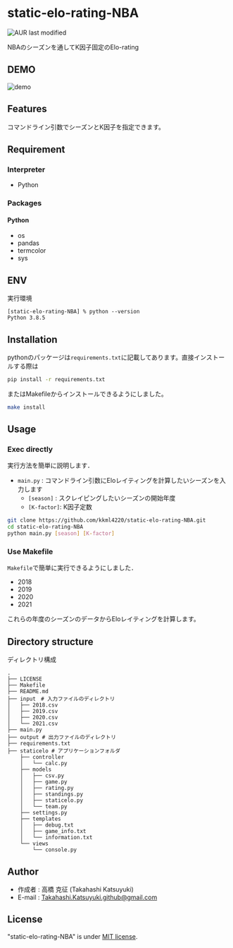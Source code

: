 # static-elo-rating-NBA

![AUR last modified](https://img.shields.io/aur/last-modified/google-chrome)

NBAのシーズンを通してK因子固定のElo-rating

## DEMO

![demo](https://user-images.githubusercontent.com/58053010/210120770-13510656-2ba2-42e6-83a9-1f00b2468ed9.gif)

## Features

コマンドライン引数でシーズンとK因子を指定できます。

## Requirement

### Interpreter

- Python


### Packages

#### Python

- os
- pandas
- termcolor
- sys

## ENV

実行環境

```
[static-elo-rating-NBA] % python --version
Python 3.8.5
```

## Installation

pythonのパッケージは`requirements.txt`に記載してあります。直接インストールする際は
```bash
pip install -r requirements.txt
```

またはMakefileからインストールできるようにしました。
```bash
make install
```

## Usage

### Exec directly

実行方法を簡単に説明します．

- `main.py` : コマンドライン引数にEloレイティングを計算したいシーズンを入力します
	- `[season]` : スクレイピングしたいシーズンの開始年度
    - `[K-factor]`: K因子定数

```bash
git clone https://github.com/kkml4220/static-elo-rating-NBA.git
cd static-elo-rating-NBA
python main.py [season] [K-factor]
```

### Use Makefile

`Makefile`で簡単に実行できるようにしました．

- 2018
- 2019
- 2020
- 2021

これらの年度のシーズンのデータからEloレイティングを計算します。


## Directory structure

ディレクトリ構成

```
.
├── LICENSE
├── Makefile
├── README.md
├── input　# 入力ファイルのディレクトリ
│   ├── 2018.csv
│   ├── 2019.csv
│   ├── 2020.csv
│   └── 2021.csv
├── main.py
├── output # 出力ファイルのディレクトリ
├── requirements.txt
├── staticelo # アプリケーションフォルダ
    ├── controller
    │   └── calc.py
    ├── models
    │   ├── csv.py
    │   ├── game.py
    │   ├── rating.py
    │   ├── standings.py
    │   ├── staticelo.py
    │   └── team.py
    ├── settings.py
    ├── templates
    │   ├── debug.txt
    │   ├── game_info.txt
    │   └── information.txt
    └── views
        └── console.py
```


## Author

- 作成者 : 高橋 克征 (Takahashi Katsuyuki)
- E-mail : [Takahashi.Katsuyuki.github@gmail.com](Takahashi.Katsuyuki.github@gmail.com)

## License

"static-elo-rating-NBA" is under [MIT license](https://en.wikipedia.org/wiki/MIT_License).
